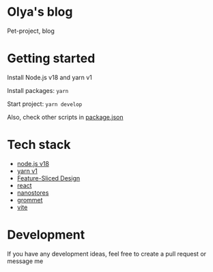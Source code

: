 # Olya's blog

Pet-project, blog

# Getting started

Install Node.js v18 and yarn v1

Install packages: `yarn`

Start project: `yarn develop`

Also, check other scripts in [package.json](./package.json)

# Tech stack

- [node.js v18](https://nodejs.org/en/)
- [yarn v1](https://classic.yarnpkg.com/)
- [Feature-Sliced Design](https://feature-sliced.design/)
- [react](https://reactjs.org/)
- [nanostores](https://github.com/nanostores/nanostores)
- [grommet](https://v2.grommet.io/)
- [vite](https://vitejs.dev/)

# Development

If you have any development ideas, feel free to create a pull request or message me
